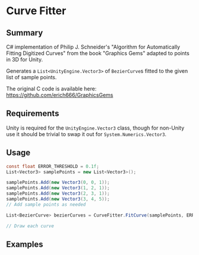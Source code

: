 # Curve Fitter

## Summary

C# implementation of Philip J. Schneider's "Algorithm for Automatically Fitting Digitized Curves" from the book "Graphics Gems" adapted to points in 3D for Unity.

Generates a `List<UnityEngine.Vector3>` of `BezierCurve`s fitted to the given list of sample points.

The original C code is available here: https://github.com/erich666/GraphicsGems

## Requirements

Unity is required for the `UnityEngine.Vector3` class, though for non-Unity use it should be trivial to swap it out for `System.Numerics.Vector3`.


## Usage

```C#
const float ERROR_THRESHOLD = 0.1f;
List<Vector3> samplePoints = new List<Vector3>();

samplePoints.Add(new Vector3(0, 0, 1));
samplePoints.Add(new Vector3(1, 2, 1));
samplePoints.Add(new Vector3(2, 3, 1));
samplePoints.Add(new Vector3(3, 4, 5));
// Add sample points as needed

List<BezierCurve> bezierCurves = CurveFitter.FitCurve(samplePoints, ERROR_THRESHOLD);

// Draw each curve
```

## Examples

